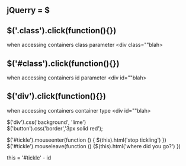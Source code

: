 ##  jQuerry = $ 
## $('.class').click(function(){})
when accessing containers class parameter  <div class=""blah></div>

##  $('#class').click(function(){})
when accessing containers id parameter  <div id=""blah></div>

## $('div').click(function(){})
when accessing containers container type  <div id=""blah></div>

$('div').css('background', 'lime')  
$('button').css('border','3px solid red');  


   $('#tickle').mouseenter(function () {
        $(this).html('stop tickling')
    })
    $('#tickle').mouseleave(function () {$(this).html('where did you go?')
    })

this  =  '#tickle' - id 
